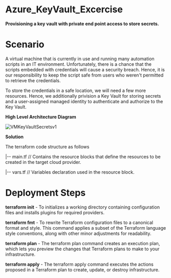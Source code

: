 # Azure_KeyVault_Excercise
**Provisioning a key vault with private end point access to store secrets.**

# Scenario
A virtual machine that is currently in use and running many automation scripts in an IT environment. Unfortunately, there is a chance that the scripts embedded with credentials will cause a security breach. Hence, it is our responsibility to keep the script safe from users who weren't permitted to retrieve the credentials.

To store the credentials in a safe location, we will need a few more resources. Hence, we additionally privision a Key Vault for storing secrets and a user-assigned managed identity to authenticate and authorize to the Key Vault.


**High Level Architecture Diagram**

![VMKeyVaultSecretsv1](https://github.com/user-attachments/assets/74f905ab-b578-439f-8e8b-53507ede9d7a)

**Solution**

The terraform code structure as follows

|-- main.tf // Contains the resource blocks that define the resources to be created in the target cloud provider.

|-- vars.tf // Variables declaration used in the resource block.

# Deployment Steps

**terraform init** - To initializes a working directory containing configuration files and installs plugins for required providers.

**terraform fmt** - To rewrite Terraform configuration files to a canonical format and style. This command applies a subset of the Terraform language style conventions, along with other minor adjustments for readability.

**terraform plan** - The terraform plan command creates an execution plan, which lets you preview the changes that Terraform plans to make to your infrastructure.

**terraform apply** - The terraform apply command executes the actions proposed in a Terraform plan to create, update, or destroy infrastructure.
